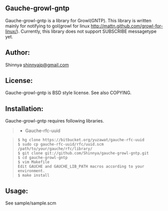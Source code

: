 Gauche-growl-gntp
-----
Gauche-growl-gntp is a library for Growl(GNTP).
This library is written mainly for notifying to gol(growl for linux http://mattn.github.com/growl-for-linux/).
Currently, this library does not support SUBSCRIBE messagetype yet.

Author:
-------
Shinnya <shinnyajp@gmail.com>

License:
-------
Gauche-growl-gntp is BSD style license. See also COPYING.

Installation:
--------
Gauche-growl-gntp requires following libraries.
> * Gauche-rfc-uuid

>     $ hg clone https://bitbucket.org/yuzawat/gauche-rfc-uuid
>     $ sudo cp gauche-rfc-uuid/rfc/uuid.scm /path/to/your/gauche/rfc/library/
>     $ git clone git://github.com/Shinnya/gauche-growl-gntp.git
>     $ cd gauche-growl-gntp
>     $ vim Makefile
>     Edit GAUCHE and GAUCHE_LIB_PATH macros according to your environment.
>     $ make install

Usage:
-------
See sample/sample.scm

